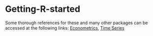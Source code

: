 # Getting-R-started
Some thorough references for these and many other packages can be accessed at the following links:
[Econometrics](https://cran.r-project.org/web/views/Econometrics.html),
[Time Series](https://cran.r-project.org/web/views/TimeSeries.html)
